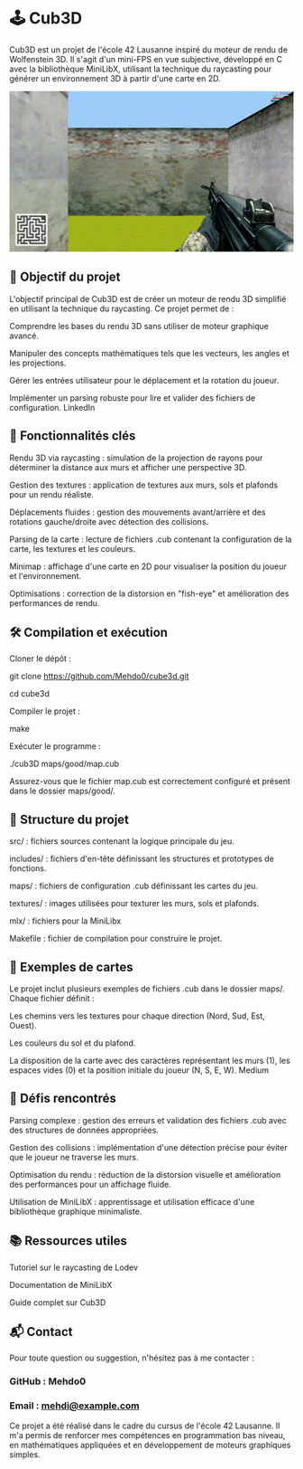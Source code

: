# 🕹️ Cub3D
Cub3D est un projet de l'école 42 Lausanne inspiré du moteur de rendu de Wolfenstein 3D. Il s'agit d'un mini-FPS en vue subjective, développé en C avec la bibliothèque MiniLibX, utilisant la technique du raycasting pour générer un environnement 3D à partir d'une carte en 2D.

<p align="center"> <img src="https://github.com/Mehdo0/cube3d/blob/main/.asset/cube3d.gif" width="720" alt="Aperçu du gameplay de Cub3D"/> </p>

## 🎯 Objectif du projet
L'objectif principal de Cub3D est de créer un moteur de rendu 3D simplifié en utilisant la technique du raycasting. Ce projet permet de :

Comprendre les bases du rendu 3D sans utiliser de moteur graphique avancé.

Manipuler des concepts mathématiques tels que les vecteurs, les angles et les projections.

Gérer les entrées utilisateur pour le déplacement et la rotation du joueur.

Implémenter un parsing robuste pour lire et valider des fichiers de configuration.
LinkedIn

## 🧠 Fonctionnalités clés
Rendu 3D via raycasting : simulation de la projection de rayons pour déterminer la distance aux murs et afficher une perspective 3D.

Gestion des textures : application de textures aux murs, sols et plafonds pour un rendu réaliste.

Déplacements fluides : gestion des mouvements avant/arrière et des rotations gauche/droite avec détection des collisions.

Parsing de la carte : lecture de fichiers .cub contenant la configuration de la carte, les textures et les couleurs.

Minimap : affichage d'une carte en 2D pour visualiser la position du joueur et l'environnement.

Optimisations : correction de la distorsion en "fish-eye" et amélioration des performances de rendu.

## 🛠️ Compilation et exécution
Cloner le dépôt :

git clone https://github.com/Mehdo0/cube3d.git

cd cube3d

Compiler le projet :

make

Exécuter le programme :

./cub3D maps/good/map.cub

Assurez-vous que le fichier map.cub est correctement configuré et présent dans le dossier maps/good/.

## 📁 Structure du projet

src/ : fichiers sources contenant la logique principale du jeu.

includes/ : fichiers d'en-tête définissant les structures et prototypes de fonctions.

maps/ : fichiers de configuration .cub définissant les cartes du jeu.

textures/ : images utilisées pour texturer les murs, sols et plafonds.

mlx/ : fichiers pour la MiniLibx

Makefile : fichier de compilation pour construire le projet.

## 🧪 Exemples de cartes
Le projet inclut plusieurs exemples de fichiers .cub dans le dossier maps/. Chaque fichier définit :

Les chemins vers les textures pour chaque direction (Nord, Sud, Est, Ouest).

Les couleurs du sol et du plafond.

La disposition de la carte avec des caractères représentant les murs (1), les espaces vides (0) et la position initiale du joueur (N, S, E, W).
Medium

## 🚀 Défis rencontrés
Parsing complexe : gestion des erreurs et validation des fichiers .cub avec des structures de données appropriées.

Gestion des collisions : implémentation d'une détection précise pour éviter que le joueur ne traverse les murs.

Optimisation du rendu : réduction de la distorsion visuelle et amélioration des performances pour un affichage fluide.

Utilisation de MiniLibX : apprentissage et utilisation efficace d'une bibliothèque graphique minimaliste.

## 📚 Ressources utiles
Tutoriel sur le raycasting de Lodev

Documentation de MiniLibX

Guide complet sur Cub3D

## 📬 Contact
Pour toute question ou suggestion, n'hésitez pas à me contacter :

### GitHub : Mehdo0

### Email : mehdi@example.com

Ce projet a été réalisé dans le cadre du cursus de l'école 42 Lausanne. Il m'a permis de renforcer mes compétences en programmation bas niveau, en mathématiques appliquées et en développement de moteurs graphiques simples.
